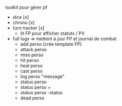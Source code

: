 toolkit pour gérer pf
* dice [x]
* chrono [x]
* turn tracker [x]
	* lit FP pour afficher statuts / PV
* full logs => mettent à jour FP et journal de combat
	* add perso (crée template FP)
	* attack perso
	* miss perso
	* hit perso <pv>
	* heal perso <pv>
	* cast perso <spell>
	* log perso "message"
	* status perso
	* status perso +<status>
	* status perso -status
	* dead perso
